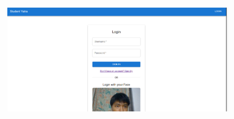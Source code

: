 
![Student Yatra Login Page](https://github.com/kh-bikash/student-yatra/blob/main/screenshots/login%20page.png)
